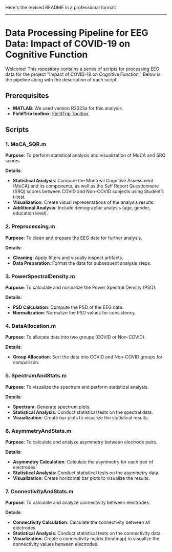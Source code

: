 Here's the revised README in a professional format:

---

# Data Processing Pipeline for EEG Data: Impact of COVID-19 on Cognitive Function

Welcome! This repository contains a series of scripts for processing EEG data for the project "Impact of COVID-19 on Cognitive Function." Below is the pipeline along with the description of each script.

## Prerequisites

- **MATLAB**: We used version R2023a for this analysis.
- **FieldTrip toolbox**: [FieldTrip Toolbox](https://www.fieldtriptoolbox.org/)

## Scripts

### 1. MoCA_SQR.m
**Purpose**: To perform statistical analysis and visualization of MoCA and SRQ scores.

**Details**:
- **Statistical Analysis**: Compare the Montreal Cognitive Assessment (MoCA) and its components, as well as the Self Report Questionnaire (SRQ) scores between COVID and Non-COVID subjects using Student’s t-test.
- **Visualization**: Create visual representations of the analysis results.
- **Additional Analysis**: Include demographic analysis (age, gender, education level).

### 2. Preprocessing.m
**Purpose**: To clean and prepare the EEG data for further analysis.

**Details**:
- **Cleaning**: Apply filters and visually inspect artifacts.
- **Data Preparation**: Format the data for subsequent analysis steps.

### 3. PowerSpectralDensity.m
**Purpose**: To calculate and normalize the Power Spectral Density (PSD).

**Details**:
- **PSD Calculation**: Compute the PSD of the EEG data.
- **Normalization**: Normalize the PSD values for consistency.

### 4. DataAllocation.m
**Purpose**: To allocate data into two groups (COVID or Non-COVID).

**Details**:
- **Group Allocation**: Sort the data into COVID and Non-COVID groups for comparison.

### 5. SpectrumAndStats.m
**Purpose**: To visualize the spectrum and perform statistical analysis.

**Details**:
- **Spectrum**: Generate spectrum plots.
- **Statistical Analysis**: Conduct statistical tests on the spectral data.
- **Visualization**: Create bar plots to visualize the statistical results.

### 6. AsymmetryAndStats.m
**Purpose**: To calculate and analyze asymmetry between electrode pairs.

**Details**:
- **Asymmetry Calculation**: Calculate the asymmetry for each pair of electrodes.
- **Statistical Analysis**: Conduct statistical tests on the asymmetry data.
- **Visualization**: Create horizontal bar plots to visualize the results.

### 7. ConnectivityAndStats.m
**Purpose**: To calculate and analyze connectivity between electrodes.

**Details**:
- **Connectivity Calculation**: Calculate the connectivity between all electrodes.
- **Statistical Analysis**: Conduct statistical tests on the connectivity data.
- **Visualization**: Create a connectivity matrix (heatmap) to visualize the connectivity values between electrodes.
